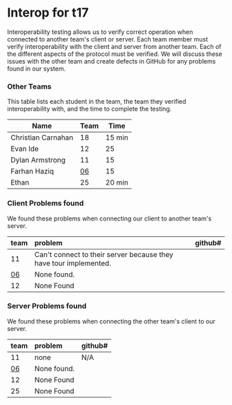 # Interop for t17

Interoperability testing allows us to verify correct operation when connected to another team's client or server.
Each team member must verify interoperability with the client and server from another team.
Each of the different aspects of the protocol must be verified.
We will discuss these issues with the other team and create defects in GitHub for any problems found in our system.
 
### Other Teams

This table lists each student in the team, the team they verified interoperability with, and the time to complete the testing.

| Name | Team | Time |
| ---- | ---- | ---- |
| Christian Carnahan | 18 | 15 min |
| Evan Ide | 12 | 25 |
| Dylan Armstrong | 11 | 15 |
| Farhan Haziq | [06](https://black-bottle.cs.colostate.edu:31406) | 15 |
| Ethan | 25 | 20 min |


### Client Problems found

We found these problems when connecting our client to another team's server.

| team | problem | github# |
| :--- |  :--- | --- |
| 11 | Can't connect to their server because they have tour implemented. |  |
| [06](https://black-bottle.cs.colostate.edu:31406) | None found. |  |
| 12 | None Found | |

### Server Problems found

We found these problems when connecting the other team's client to our server.

| team |  problem | github# |
| :--- |  :--- | --- |
| 11 | none | N/A |
| [06](https://black-bottle.cs.colostate.edu:31406) | None found. |  |
| 12 | None Found | |
| 25 | None Found | |


